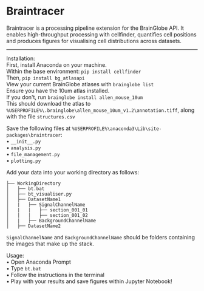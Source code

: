 # Braintracer
Braintracer is a processing pipeline extension for the BrainGlobe API. It enables high-throughput processing with cellfinder, quantifies cell positions and produces figures for visualising cell distributions across datasets.

---
Installation:  
First, install Anaconda on your machine.  
Within the base environment: `pip install cellfinder`  
Then, `pip install bg_atlasapi`  
View your current BrainGlobe atlases with `brainglobe list`  
Ensure you have the 10um atlas installed.  
If you don't, run `brainglobe install allen_mouse_10um`  
This should download the atlas to `%USERPROFILE%\.brainglobe\allen_mouse_10um_v1.2\annotation.tiff`, along with the file `structures.csv`  

Save the following files at `%USERPROFILE%\anaconda3\Lib\site-packages\braintracer`:  
• `__init__.py`  
• `analysis.py`  
• `file_management.py`  
• `plotting.py`  

Add your data into your working directory as follows:  
```
├── WorkingDirectory
│   ├── bt.bat
│   ├── bt_visualiser.py
│   ├── DatasetName1
│   |   ├── SignalChannelName
│   |   |   ├── section_001_01
│   |   |   ├── section_001_02
│   |   ├── BackgroundChannelName
│   ├── DatasetName2
```

`SignalChannelName` and `BackgroundChannelName` should be folders containing the images that make up the stack.

Usage:  
• Open Anaconda Prompt  
• Type `bt.bat`  
• Follow the instructions in the terminal  
• Play with your results and save figures within Jupyter Notebook!